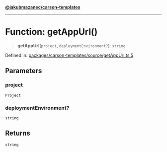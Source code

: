 [**@jakubmazanec/carson-templates**](../README.md)

---

# Function: getAppUrl()

> **getAppUrl**(`project`, `deploymentEnvironment?`): `string`

Defined in:
[packages/carson-templates/source/getAppUrl.ts:5](https://github.com/jakubmazanec/tools/blob/6fe16df773d5da14c29261ea934e72b3f99fabb7/packages/carson-templates/source/getAppUrl.ts#L5)

## Parameters

### project

`Project`

### deploymentEnvironment?

`string`

## Returns

`string`

